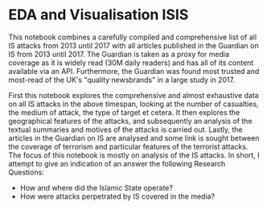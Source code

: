 # EDA and Visualisation ISIS 
This notebook combines a carefully compiled and comprehensive list of all IS attacks from 2013 until 2017 with all articles published in the Guardian on IS from 2013 until 2017. The Guardian is taken as a proxy for media coverage as it is widely read (30M daily readers) and has all of its content available via an API. Furthermore, the Guardian was found most trusted and most-read of the UK's "quality newsbrands" in a large study in 2017.

First this notebook explores the comprehensive and almost exhaustive data on all IS attacks in the above timespan, looking at the number of casualties, the medium of attack, the type of target et cetera. It then explores the geographical features of the attacks, and subsequently an analysis of the textual summaries and motives of the attacks is carried out. Lastly, the articles in the Guardian on IS are analysed and some link is sought between the coverage of terrorism and particular features of the terrorist attacks. The focus of this notebook is mostly on analysis of the IS attacks. In short, I attempt to give an indication of an answer the following Research Questions:

* How and where did the Islamic State operate?
* How were attacks perpetrated by IS covered in the media?